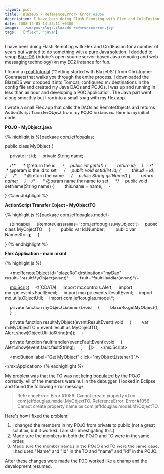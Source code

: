 ```yaml
---
layout: post
title:  BlazeDS - ReferenceError- Error #1056
description: I have been doing Flash Remoting with Flex and ColdFusion for a number of years but wanted to do something with a pure Java solution. I decided to setup BlazeDS (Adobes open source server-based Java remoting and web messaging technology) on my EC2 instance for fun. I found a great tutorial (Getting started with BlazeDS) from Christopher Coenraets that walks you through the entire process. I downloaded the BlazeDS war, dropped it into Tomcat, configured my destinations in the config file and crea
date: 2008-12-05 14:36:11 +0300
image:  '/images/slugs/blazeds-referenceerror.jpg'
tags:   ["flex", "java"]
---
```

<p>I have been doing Flash Remoting with Flex and ColdFusion for a number of years but wanted to do something with a pure Java solution. I decided to setup <a href="http://opensource.adobe.com/wiki/display/blazeds/BlazeDS/" target="_blank">BlazeDS</a> (Adobe's open source server-based Java remoting and web messaging technology) on my EC2 instance for fun.</p>
<p>I found a <a href="http://www.adobe.com/devnet/livecycle/articles/blazeds_gettingstarted.html" target="_blank">great tutorial</a> ("Getting started with BlazeDS") from Christopher Coenraets that walks you through the entire process. I downloaded the BlazeDS war, dropped it into Tomcat, configured my destinations in the config file and created my Java DAOs and POJOs. I was up and running in less than an hour and developing a POC application. The Java part went along smoothly but I ran into a small snag with my Flex app.</p>
<p>I wrote a small Flex app that calls the DAOs as RemoteObjects and returns ActionScript TransferObject from my POJO instances. Here is my initial code:</p>
<p><strong>POJO - MyObject.java</strong></p>
{% highlight js %}package com.jeffdouglas;

public class MyObject {

    private int id;
    private String name;

    /**
     * @return the id
     */
    public int getId() {
        return id;
    }
    /**
     * @param id the id to set
     */
    public void setId(int id) {
        this.id = id;
    }
    /**
     * @return the name
     */
    public String getName() {
        return name;
    }
    /**
     * @param name the name to set
     */
    public void setName(String name) {
        this.name = name;
    }

}
{% endhighlight %}
<p><strong>ActionScript Transfer Object - MyObjectTO</strong></p>
{% highlight js %}package com.jeffdouglas.model
{

    [Bindable]
    [RemoteClass(alias="com.jeffdouglas.MyObject")]
    public class MyObjectTO
    {
        public var Id:Number;
        public var Name:String;
    }

}
{% endhighlight %}
<p><strong>Flex Application - main.mxml</strong></p>
{% highlight js %}<?xml version="1.0" encoding="utf-8"?>
<mx:Application xmlns:mx="http://www.adobe.com/2006/mxml" layout="absolute">

    <mx:RemoteObject id="blazeRo" destination="myDao"
        result="resultMyObject(event)"
        fault="faultHandler(event)"/>               

    <mx:Script>
    <![CDATA[
    import mx.controls.Alert;
    import mx.rpc.events.FaultEvent;
    import mx.rpc.events.ResultEvent;
    import mx.utils.ObjectUtil;
    import com.jeffdouglas.model.*;

    private function myObjectListener():void
    {
        blazeRo.getMyObject();
    }   

    private function resultMyObject(event:ResultEvent):void
    {
        var m:MyObjectTO = event.result as MyObjectTO;
        Alert.show(ObjectUtil.toString(m));
    }   

    private function faultHandler(event:FaultEvent):void
    {
        Alert.show(event.fault.faultString);
    }
    ]]>
    </mx:Script>

    <mx:Button label="Get MyObject" click="myObjectListener()"/>

</mx:Application>
{% endhighlight %}
<p>My problem was that the TO was not being populated by the POJO correctly. All of the members were null in the debugger. I looked in Eclipse and found the following error message:</p>
<blockquote>ReferenceError: Error #1056: Cannot create property id on com.jeffdouglas.model.MyObjectTO.
ReferenceError: Error #1056: Cannot create property name on com.jeffdouglas.model.MyObjectTO.</blockquote>
Here's how I fixed the problem:
<ol>
	<li>I changed the members in my POJO from private to public (not a great solution, but it worked. I am still investigating this.)</li>
	<li>Made sure the members in both the POJO and TO were in the same order.</li>
	<li>Made sure the member names in the POJO and TO were the same case. I had used "Name" and "Id" in the TO and "name" and "id" in the POJO.</li>
</ol>
After these changes were made the POC worked like a champ and the development resumed.

